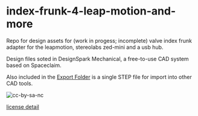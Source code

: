 # index-frunk-4-leap-motion-and-more
Repo for design assets for (work in progess; incomplete) valve index frunk adapter for the leapmotion, stereolabs zed-mini and a usb hub.

Design files soted in DesignSpark Mechanical, a free-to-use CAD system based on Spaceclaim.

Also included in the [Export Folder](export) is a single STEP file for import into other CAD tools.

![cc-by-sa-nc](https://licensebuttons.net/l/by-nc-sa/4.0/88x31.png)

[license detail](https://creativecommons.org/licenses/by-nc-sa/4.0/legalcode)
